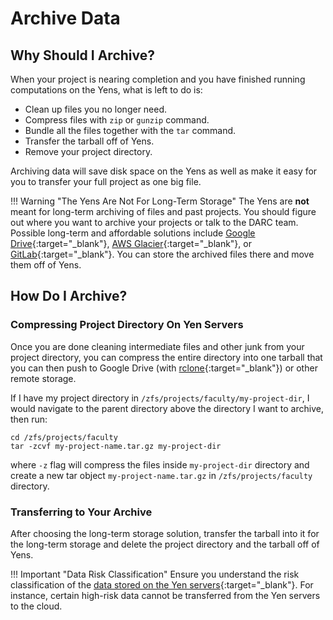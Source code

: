 # Archive Data

## Why Should I Archive?

When your project is nearing completion and you have finished running computations on the Yens, what is left to do is:

- Clean up files you no longer need.
- Compress files with `zip` or `gunzip` command.
- Bundle all the files together with the `tar` command.
- Transfer the tarball off of Yens.
- Remove your project directory.

Archiving data will save disk space on the Yens as well as make it easy for you to transfer your full project as one big file.

!!! Warning "The Yens Are Not For Long-Term Storage"
    The Yens are **not** meant for long-term archiving of files and past projects. You should figure out where you want to archive your projects or talk to the DARC team. Possible long-term and affordable solutions include [Google Drive](https://uit.stanford.edu/service/gsuite/drive){:target="_blank"}, [AWS Glacier](https://aws.amazon.com/glacier/){:target="_blank"}, or [GitLab](https://code.stanford.edu/){:target="_blank"}. You can store the archived files there and move them off of Yens.

## How Do I Archive?

### Compressing Project Directory On Yen Servers
Once you are done cleaning intermediate files and other junk from your project directory, you can compress the entire directory into one tarball that you can then push to Google Drive (with [rclone](/blog/2023/09/18/rclone-files-from-yens-to-google-drive/?h=rclone){:target="_blank"}) or other remote storage.

If I have my project directory in `/zfs/projects/faculty/my-project-dir`, I would navigate to the parent directory above the directory I want to archive, then run:

```title="Terminal Command"
cd /zfs/projects/faculty
tar -zcvf my-project-name.tar.gz my-project-dir
```
where `-z` flag will compress the files inside `my-project-dir` directory and create a new tar object `my-project-name.tar.gz` in `/zfs/projects/faculty` directory.

### Transferring to Your Archive
After choosing the long-term storage solution, transfer the tarball into it for the long-term storage and delete the project directory and the tarball off of Yens.

!!! Important "Data Risk Classification"
    Ensure you understand the risk classification of the [data stored on the Yen servers](/_policies/security){:target="_blank"}. For instance, certain high-risk data cannot be transferred from the Yen servers to the cloud.